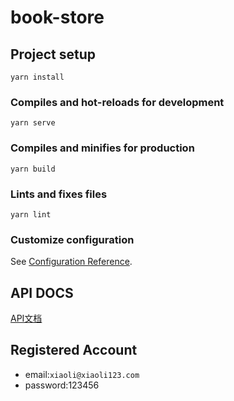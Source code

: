 <!--
 * @Author: {baixiao}
 * @Date: 2022-09-15 16:44:43
 * @LastEditors: {baixiao}
 * @LastEditTime: 2022-09-15 17:02:39
 * @Description: 
-->
# book-store

## Project setup
```
yarn install
```

### Compiles and hot-reloads for development
```
yarn serve
```

### Compiles and minifies for production
```
yarn build
```

### Lints and fixes files
```
yarn lint
```

### Customize configuration
See [Configuration Reference](https://cli.vuejs.org/config/).

## API DOCS
[API文档](https://www.showdoc.com.cn/1207745568269674/6094279351627422)

## Registered Account
- email:`xiaoli@xiaoli123.com`
- password:123456